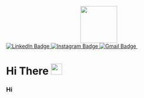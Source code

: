 <div id="header" align="center"> 
<img src="https://media3.giphy.com/media/u2pmTWUi0MXjyrMaVj/giphy.gif?cid=6c09b95214466fe22da86f075da099d4b25a4ac5b75418a9&rid=giphy.gif&ct=g" width="100"/> 
</div>

<div id="badges">
  <a href="https://www.linkedin.com/in/shamir-ashraf-31ab10254">
  <img src="https://img.shields.io/badge/LinkedIn-blue?style=for-the-badge&logo=linkedin&logoColor=white" alt="LinkedIn Badge"/>
  </a>  
  <a href="https://www.instagram.com/hola.shamir/">
  <img src="https://img.shields.io/badge/Instagram-purple?style=for-the-badge&logo=instagram&logoColor=white" alt="Instagram Badge"/>
  </a>
  <a href="mailto:shamirkolakkadan26@gmail.com">
  <img src="https://img.shields.io/badge/Gmail-red?style=for-the-badge&logo=Gmail&logoColor=white" alt="Gmail Badge"/> 
  </a>
  <img src="https://komarev.com/ghpvc/?username=shamiroxs&style=flat-square&color=blue" alt=""/>
  <h1>
  Hi There
  <img src="https://media.giphy.com/media/hvRJCLFzcasrR4ia7z/giphy.gif" width="30px"/>
  </h1>
</div>

### Hi

<!--
**shamiroxs/shamiroxs** is a ✨ _special_ ✨ repository because its `README.md` (this file) appears on your GitHub profile.

Here are some ideas to get you started:

- 🔭 I’m currently working on ...
- 🌱 I’m currently learning ...
- 👯 I’m looking to collaborate on ...
- 🤔 I’m looking for help with ...
- 💬 Ask me about ...
- 📫 How to reach me: ...
- 😄 Pronouns: ...
- ⚡ Fun fact: ...
-->
